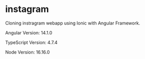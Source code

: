 # instagram
Cloning instragram webapp using Ionic with Angular Framework.

Angular Version: 14.1.0

TypeScript Version: 4.7.4

Node Version: 16.16.0
